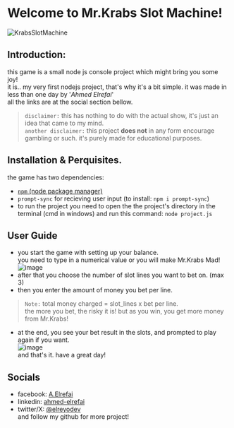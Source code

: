 # Welcome to Mr.Krabs Slot Machine!

![KrabsSlotMachine](https://github.com/ahmed-elrefai/Mr.KrabsSlotMachine/assets/114250600/8e9a5460-176d-4ec4-a60c-59c3f307df2e)

## __Introduction__:
this game is a small node js console project which might bring you some joy!<br>
it is.. my very first nodejs project, that's why it's a bit simple.
it was made in less than one day by '_Ahmed Elrefai_' <br>
all the links are at the social section bellow.
> `disclaimer:` this has nothing to do with the actual show, it's just an idea that came to my mind. <br>
>  `another disclaimer:` this project __does not__ in any form encourage gambling or such. it's purely made for educational purposes. 

## __Installation & Perquisites.__
the game has two dependencies:
- [`npm` (node package manager)](https://nodejs.org/en/download/package-manager)
- `prompt-sync` for recieving user input (to install: `npm i prompt-sync`) <br>
- to run the project you need to open the the project's directory in the terminal (cmd in windows)
  and run this command: `node project.js`
## __User Guide__
- you start the game with setting up your balance.<br>
you need to type in a numerical value or you will make Mr.Krabs Mad!<br>
![image](https://github.com/ahmed-elrefai/Mr.KrabsSlotMachine/assets/114250600/8dbf2324-1043-4ac4-8c88-c9268ecb9a52)
- after that you choose the number of slot lines you want to bet on. (max 3)
- then you enter the amount of money you bet per line.
> `Note:` total money charged = slot_lines x bet per line.<br>
the more you bet, the risky it is! but as you win, you get more money from Mr.Krabs!
- at the end, you see your bet result in the slots, and prompted to play again if you want. <br>
![image](https://github.com/ahmed-elrefai/Mr.KrabsSlotMachine/assets/114250600/085be6b2-5e60-4606-9831-f2d50a868c55) <br>
 and that's it. have a great day!

## __Socials__
- facebook: [A.Elrefai](https://www.facebook.com/A.Elrefai/)
- linkedin: [ahmed-elrefai](https://www.linkedin.com/in/ahmed-elrefai/)
- twitter/X: [@elreyodev](https://x.com/elreyodev) <br>
and follow my github for more project!
